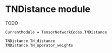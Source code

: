 # TNDistance module

TODO

```@meta
CurrentModule = TensorNetworkCodes.TNDistance
```
```@docs
TNDistance.TN_distance
TNDistance.TN_operator_weights
```
